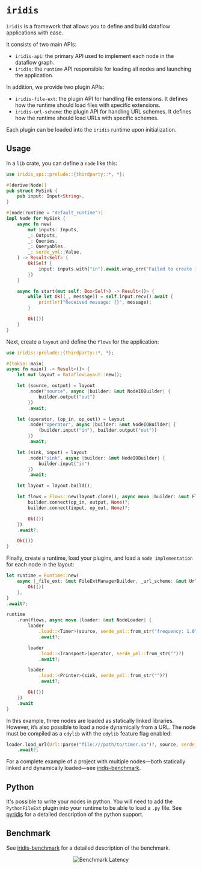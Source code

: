 # `iridis`

`iridis` is a framework that allows you to define and build dataflow applications with ease.

It consists of two main APIs:

* `iridis-api`: the primary API used to implement each node in the dataflow graph.
* `iridis`: the `runtime` API responsible for loading all nodes and launching the application.

In addition, we provide two plugin APIs:

* `iridis-file-ext`: the plugin API for handling file extensions. It defines how the runtime should load files with specific extensions.
* `iridis-url-scheme`: the plugin API for handling URL schemes. It defines how the runtime should load URLs with specific schemes.

Each plugin can be loaded into the `iridis` runtime upon initialization.

## Usage

In a `lib` crate, you can define a `node` like this:

```rust
use iridis_api::prelude::{thirdparty::*, *};

#[derive(Node)]
pub struct MySink {
    pub input: Input<String>,
}

#[node(runtime = "default_runtime")]
impl Node for MySink {
    async fn new(
        mut inputs: Inputs,
        _: Outputs,
        _: Queries,
        _: Queryables,
        _: serde_yml::Value,
    ) -> Result<Self> {
        Ok(Self {
            input: inputs.with("in").await.wrap_err("Failed to create input")?,
        })
    }

    async fn start(mut self: Box<Self>) -> Result<()> {
        while let Ok((_, message)) = self.input.recv().await {
            println!("Received message: {}", message);
        }

        Ok(())
    }
}
```

Next, create a `layout` and define the `flows` for the application:

```rust
use iridis::prelude::{thirdparty::*, *};

#[tokio::main]
async fn main() -> Result<()> {
    let mut layout = DataflowLayout::new();

    let (source, output) = layout
        .node("source", async |builder: &mut NodeIOBuilder| {
            builder.output("out")
        })
        .await;

    let (operator, (op_in, op_out)) = layout
        .node("operator", async |builder: &mut NodeIOBuilder| {
            (builder.input("in"), builder.output("out"))
        })
        .await;

    let (sink, input) = layout
        .node("sink", async |builder: &mut NodeIOBuilder| {
            builder.input("in")
        })
        .await;

    let layout = layout.build();

    let flows = Flows::new(layout.clone(), async move |builder: &mut FlowsBuilder| {
        builder.connect(op_in, output, None)?;
        builder.connect(input, op_out, None)?;

        Ok(())
    })
    .await?;

    Ok(())
}
```

Finally, create a runtime, load your plugins, and load a `node implementation` for each node in the layout:

```rust
let runtime = Runtime::new(
    async |_file_ext: &mut FileExtManagerBuilder, _url_scheme: &mut UrlSchemeManagerBuilder| {
        Ok(())
    },
)
.await?;

runtime
    .run(flows, async move |loader: &mut NodeLoader| {
        loader
            .load::<Timer>(source, serde_yml::from_str("frequency: 1.0")?)
            .await?;

        loader
            .load::<Transport>(operator, serde_yml::from_str("")?)
            .await?;

        loader
            .load::<Printer>(sink, serde_yml::from_str("")?)
            .await?;

        Ok(())
    })
    .await
}
```

In this example, three nodes are loaded as statically linked libraries. However, it’s also possible to load a node dynamically from a URL. The node must be compiled as a `cdylib` with the `cdylib` feature flag enabled:

```rust
loader.load_url(Url::parse("file:///path/to/timer.so")?, source, serde_yml::from_str("frequency: 1.0")?)
    .await?;
```

For a complete example of a project with multiple nodes—both statically linked and dynamically loaded—see [iridis-benchmark](https://github.com/iridis-rs/iridis-benchmark).

## Python

It's possible to write your nodes in python. You will need to add the `PythonFileExt` plugin into your runtime to be able to load a `.py` file. See
[pyridis](https://github.com/iridis-rs/pyridis) for a detailed description of the python support.

## Benchmark

See [iridis-benchmark](https://github.com/iridis-rs/iridis-benchmark) for a detailed description of the benchmark.

<div align="center">
  <img src="https://raw.githubusercontent.com/iridis-rs/iridis-benchmark/main/bench/benchmark_latency.svg" alt="Benchmark Latency">
</div>

